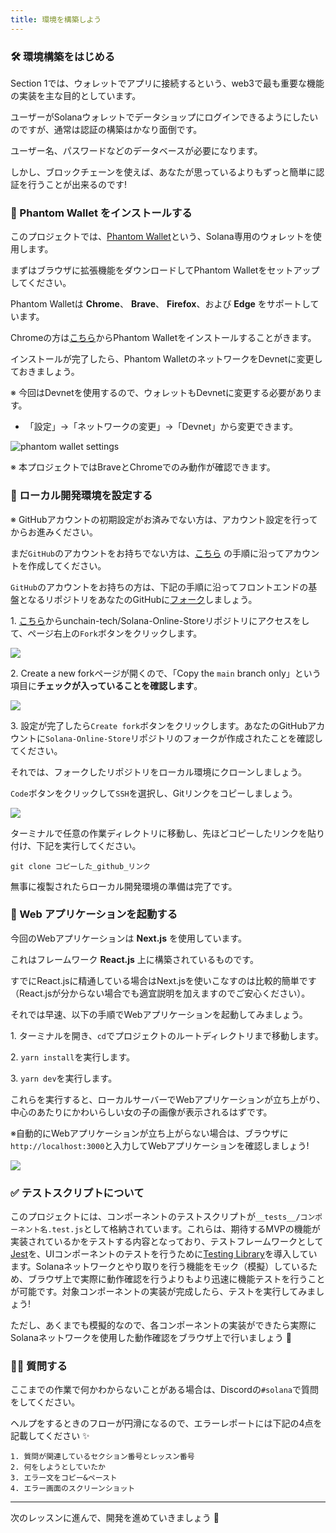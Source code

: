 ```yaml
---
title: 環境を構築しよう
---
```

### 🛠 環境構築をはじめる

Section 1では、ウォレットでアプリに接続するという、web3で最も重要な機能の実装を主な目的としています。

ユーザーがSolanaウォレットでデータショップにログインできるようにしたいのですが、通常は認証の構築はかなり面倒です。

ユーザー名、パスワードなどのデータベースが必要になります。

しかし、ブロックチェーンを使えば、あなたが思っているよりもずっと簡単に認証を行うことが出来るのです!

### 🔌 Phantom Wallet をインストールする

このプロジェクトでは、[Phantom Wallet](https://phantom.app/)という、Solana専用のウォレットを使用します。

まずはブラウザに拡張機能をダウンロードしてPhantom Walletをセットアップしてください。

Phantom Walletは **Chrome**、 **Brave**、 **Firefox**、および **Edge** をサポートしています。

Chromeの方は[こちら](https://chrome.google.com/webstore/detail/phantom/bfnaelmomeimhlpmgjnjophhpkkoljpa)からPhantom Walletをインストールすることがきます。

インストールが完了したら、Phantom WalletのネットワークをDevnetに変更しておきましょう。

※ 今回はDevnetを使用するので、ウォレットもDevnetに変更する必要があります。

- 「設定」→「ネットワークの変更」→「Devnet」から変更できます。

![phantom wallet settings](/images/Solana-Online-Store/section-1/1_1_1.png)

※ 本プロジェクトではBraveとChromeでのみ動作が確認できます。

### 🤖 ローカル開発環境を設定する

※ GitHubアカウントの初期設定がお済みでない方は、アカウント設定を行ってからお進みください。

まだ`GitHub`のアカウントをお持ちでない方は、[こちら](https://qiita.com/okumurakengo/items/848f7177765cf25fcde0) の手順に沿ってアカウントを作成してください。

`GitHub`のアカウントをお持ちの方は、下記の手順に沿ってフロントエンドの基盤となるリポジトリをあなたのGitHubに[フォーク](https://denno-sekai.com/github-fork/)しましょう。

1\. [こちら](https://github.com/unchain-tech/Solana-Online-Store)からunchain-tech/Solana-Online-Storeリポジトリにアクセスをして、ページ右上の`Fork`ボタンをクリックします。

![](/images/Solana-Online-Store/section-1/1_1_2.png)

2\. Create a new forkページが開くので、「Copy the `main` branch only」という項目に**チェックが入っていることを確認します**。

![](/images/Solana-Online-Store/section-1/1_1_3.png)

3\. 設定が完了したら`Create fork`ボタンをクリックします。あなたのGitHubアカウントに`Solana-Online-Store`リポジトリのフォークが作成されたことを確認してください。

それでは、フォークしたリポジトリをローカル環境にクローンしましょう。

`Code`ボタンをクリックして`SSH`を選択し、Gitリンクをコピーしましょう。

![](/images/Solana-Online-Store/section-1/1_1_4.png)

ターミナルで任意の作業ディレクトリに移動し、先ほどコピーしたリンクを貼り付け、下記を実行してください。

```
git clone コピーした_github_リンク
```

無事に複製されたらローカル開発環境の準備は完了です。

### 🏁 Web アプリケーションを起動する

今回のWebアプリケーションは **Next.js** を使用しています。

これはフレームワーク **React.js** 上に構築されているものです。

すでにReact.jsに精通している場合はNext.jsを使いこなすのは比較的簡単です（React.jsが分からない場合でも適宜説明を加えますのでご安心ください）。

それでは早速、以下の手順でWebアプリケーションを起動してみましょう。

1\. ターミナルを開き、`cd`でプロジェクトのルートディレクトリまで移動します。

2\. `yarn install`を実行します。

3\. `yarn dev`を実行します。

これらを実行すると、ローカルサーバーでWebアプリケーションが立ち上がり、中心のあたりにかわいらしい女の子の画像が表示されるはずです。

※自動的にWebアプリケーションが立ち上がらない場合は、ブラウザに`http://localhost:3000`と入力してWebアプリケーションを確認しましょう!

![](/images/Solana-Online-Store/section-1/1_1_5.jpg)

### ✅ テストスクリプトについて

このプロジェクトには、コンポーネントのテストスクリプトが`__tests__/コンポーネント名.test.js`として格納されています。これらは、期待するMVPの機能が実装されているかをテストする内容となっており、テストフレームワークとして[Jest](https://jestjs.io/ja/)を、UIコンポーネントのテストを行うために[Testing Library](https://testing-library.com/)を導入しています。Solanaネットワークとやり取りを行う機能をモック（模擬）しているため、ブラウザ上で実際に動作確認を行うよりもより迅速に機能テストを行うことが可能です。対象コンポーネントの実装が完成したら、テストを実行してみましょう!

ただし、あくまでも模擬的なので、各コンポーネントの実装ができたら実際にSolanaネットワークを使用した動作確認をブラウザ上で行いましょう 🚀

### 🙋‍♂️ 質問する

ここまでの作業で何かわからないことがある場合は、Discordの`#solana`で質問をしてください。

ヘルプをするときのフローが円滑になるので、エラーレポートには下記の4点を記載してください ✨

```
1. 質問が関連しているセクション番号とレッスン番号
2. 何をしようとしていたか
3. エラー文をコピー&ペースト
4. エラー画面のスクリーンショット
```

---

次のレッスンに進んで、開発を進めていきましょう 🎉

